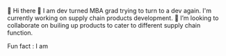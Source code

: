 💬 Hi there 👋 I am dev turned MBA grad trying to turn to a dev again.
I'm currently working on supply chain products development.
👯 I’m looking to collaborate on builing up products to cater to different supply chain function.

Fun fact : I am 

<!--
**shikha191092/shikha191092** is a ✨ _special_ ✨ repository because its `README.md` (this file) appears on your GitHub profile.

Here are some ideas to get you started:

- 🔭 I’m currently working on ...
- 🌱 I’m currently learning ...
- 👯 I’m looking to collaborate on ...
- 🤔 I’m looking for help with ...
- 💬 Ask me about ...
- 📫 How to reach me: ...
- 😄 Pronouns: ...
- ⚡ Fun fact: ...
-->
